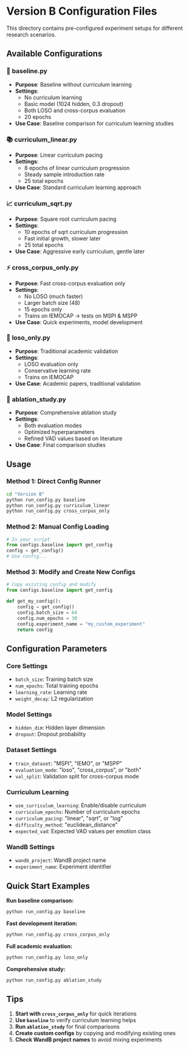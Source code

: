# Version B Configuration Files

This directory contains pre-configured experiment setups for different research scenarios.

## Available Configurations

### 🔧 **baseline.py**
- **Purpose**: Baseline without curriculum learning
- **Settings**: 
  - No curriculum learning
  - Basic model (1024 hidden, 0.3 dropout)
  - Both LOSO and cross-corpus evaluation
  - 20 epochs
- **Use Case**: Baseline comparison for curriculum learning studies

### 📚 **curriculum_linear.py**
- **Purpose**: Linear curriculum pacing
- **Settings**:
  - 8 epochs of linear curriculum progression
  - Steady sample introduction rate
  - 25 total epochs
- **Use Case**: Standard curriculum learning approach

### 📈 **curriculum_sqrt.py**
- **Purpose**: Square root curriculum pacing
- **Settings**:
  - 10 epochs of sqrt curriculum progression
  - Fast initial growth, slower later
  - 25 total epochs
- **Use Case**: Aggressive early curriculum, gentle later

### ⚡ **cross_corpus_only.py**
- **Purpose**: Fast cross-corpus evaluation only
- **Settings**:
  - No LOSO (much faster)
  - Larger batch size (48)
  - 15 epochs only
  - Trains on IEMOCAP → tests on MSPI & MSPP
- **Use Case**: Quick experiments, model development

### 🏫 **loso_only.py**
- **Purpose**: Traditional academic validation
- **Settings**:
  - LOSO evaluation only
  - Conservative learning rate
  - Trains on IEMOCAP
- **Use Case**: Academic papers, traditional validation

### 🔬 **ablation_study.py**
- **Purpose**: Comprehensive ablation study
- **Settings**:
  - Both evaluation modes
  - Optimized hyperparameters
  - Refined VAD values based on literature
- **Use Case**: Final comparison studies

## Usage

### Method 1: Direct Config Runner
```bash
cd "Version B"
python run_config.py baseline
python run_config.py curriculum_linear
python run_config.py cross_corpus_only
```

### Method 2: Manual Config Loading
```python
# In your script
from configs.baseline import get_config
config = get_config()
# Use config...
```

### Method 3: Modify and Create New Configs
```python
# Copy existing config and modify
from configs.baseline import get_config

def get_my_config():
    config = get_config()
    config.batch_size = 64
    config.num_epochs = 30
    config.experiment_name = "my_custom_experiment"
    return config
```

## Configuration Parameters

### Core Settings
- `batch_size`: Training batch size
- `num_epochs`: Total training epochs
- `learning_rate`: Learning rate
- `weight_decay`: L2 regularization

### Model Settings  
- `hidden_dim`: Hidden layer dimension
- `dropout`: Dropout probability

### Dataset Settings
- `train_dataset`: "MSPI", "IEMO", or "MSPP"
- `evaluation_mode`: "loso", "cross_corpus", or "both"
- `val_split`: Validation split for cross-corpus mode

### Curriculum Learning
- `use_curriculum_learning`: Enable/disable curriculum
- `curriculum_epochs`: Number of curriculum epochs
- `curriculum_pacing`: "linear", "sqrt", or "log"
- `difficulty_method`: "euclidean_distance"
- `expected_vad`: Expected VAD values per emotion class

### WandB Settings
- `wandb_project`: WandB project name
- `experiment_name`: Experiment identifier

## Quick Start Examples

**Run baseline comparison:**
```bash
python run_config.py baseline
```

**Fast development iteration:**
```bash
python run_config.py cross_corpus_only
```

**Full academic evaluation:**
```bash
python run_config.py loso_only
```

**Comprehensive study:**
```bash
python run_config.py ablation_study
```

## Tips

1. **Start with `cross_corpus_only`** for quick iterations
2. **Use `baseline`** to verify curriculum learning helps
3. **Run `ablation_study`** for final comparisons
4. **Create custom configs** by copying and modifying existing ones
5. **Check WandB project names** to avoid mixing experiments